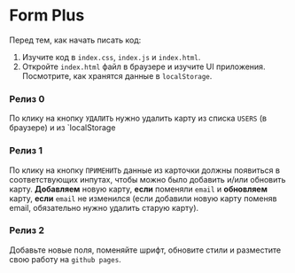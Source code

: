 # Form Plus

Перед тем, как начать писать код:
1) Изучите код в `index.css`, `index.js` и `index.html`.
2) Откройте `index.html` файл в браузере и изучите UI приложения. Посмотрите, как хранятся данные в `localStorage`.


### Релиз 0
По клику на кнопку `УДАЛИТЬ` нужно удалить карту из списка `USERS` (в браузере) и из `localStorage

### Релиз 1
По клику на кнопку `ПРИМЕНИТЬ` данные из карточки должны появиться в соответствующих инпутах, чтобы можно было добавить и/или обновить карту. **Добавляем** новую карту, **если** поменяли `email` и **обновляем** карту, **если** `email` не изменился (если добавили новую карту поменяв email, обязательно нужно удалить старую карту). 

### Релиз 2
Добавьте новые поля, поменяйте шрифт, обновите стили и разместите свою работу на `github pages`.
